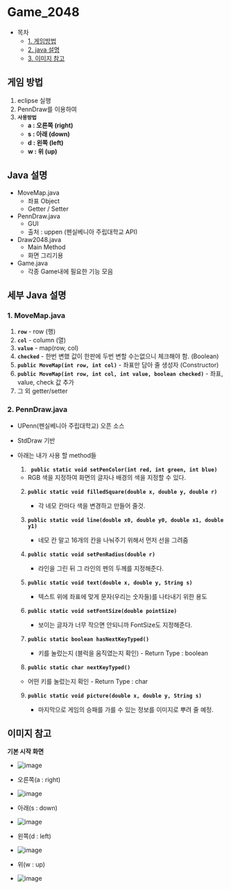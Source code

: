 # Game_2048

- 목차
  - [1. 게임방법](#게임-방법)
  - [2. java 설명](#java-설명)
  - [3. 이미지 참고](#이미지-참고)



## 게임 방법

1. eclipse 실행
2. PennDraw를 이용하여 
3. **`사용방법`**
   - **a : 오른쪽 (right)**
   - **s : 아래 (down)**
   - **d : 왼쪽 (left)**
   - **w : 위 (up)**



## Java 설명
- MoveMap.java
  - 좌표 Object
  - Getter / Setter
- PennDraw.java
  - GUI
  - 출처 : uppen (펜실베니아 주립대학교 API)
- Draw2048.java
  - Main Method
  - 화면 그리기용
- Game.java
  - 각종 Game내에 필요한 기능 모음



## 세부 Java 설명

### 1. MoveMap.java

1. **`row`** - row (행)
2. **`col`** - column (열)
3. **`value`** - map(row, col)
4. **`checked`** - 한번 변했 값이 한판에 두번 변할 수는없으니 체크해야 함. (Boolean)
5. **`public MoveMap(int row, int col)`** - 좌표만 담아 줄 생성자 (Constructor)
6. **`public MoveMap(int row, int col, int value, boolean checked)`** - 좌표, value, check 값 추가
7. 그 외 getter/setter



### 2. PennDraw.java

- UPenn(펜실베니아 주립대학교) 오픈 소스

- StdDraw 기반

- 아래는 내가 사용 할 method들

  1.  **` public static void setPenColor(int red, int green, int blue)`**

     - RGB 색을 지정하여 화면의 글자나 배경의 색을 지정할 수 있다.

  2. **`public static void filledSquare(double x, double y, double r)`**

     - 각 네모 칸마다 색을 변경하고 만들어 줄것.

  3. **`public static void line(double x0, double y0, double x1, double y1)`**

     - 네모 칸 말고 16개의 칸을 나눠주기 위해서 먼저 선을 그려줌

  4. **`public static void setPenRadius(double r)`**

     - 라인을 그린 뒤 그 라인의 펜의 두께를 지정해준다.

  5. **`public static void text(double x, double y, String s)`**

     - 텍스트 위에 좌표에 맞게 문자(우리는 숫자들)를 나타내기 위한 용도

  6. **`public static void setFontSize(double pointSize)`**

     - 보이는 글자가 너무 작으면 안되니까 FontSize도 지정해준다.

  7. **`public static boolean hasNextKeyTyped()`**

     - 키를 눌렀는지 (블럭을 움직였는지 확인) - Return Type : boolean

  8.  **`public static char nextKeyTyped()`**

     - 어떤 키를 눌렀는지 확인 - Return Type : char

  9. **`public static void picture(double x, double y, String s)`**

     - 마지막으로 게임의 승패를 가를 수 있는 정보를 이미지로 뿌려 줄 예정.

     






## 이미지 참고

**기본 시작 화면**

- ![image](https://user-images.githubusercontent.com/46014771/117570061-b4b96800-b103-11eb-932e-1ad777426f9d.png)


- 오른쪽(a : right)
- ![image](https://user-images.githubusercontent.com/46014771/117570066-bf73fd00-b103-11eb-9e02-3865cfcc7afe.png)
- 아래(s : down)
- ![image](https://user-images.githubusercontent.com/46014771/117570069-c7cc3800-b103-11eb-9af7-e1a8c2cb0055.png)
- 왼쪽(d : left)
- ![image](https://user-images.githubusercontent.com/46014771/117570075-d155a000-b103-11eb-8283-ff52acaeaf6a.png)
- 위(w : up)
- ![image](https://user-images.githubusercontent.com/46014771/117570081-da467180-b103-11eb-8378-5cf4fe9334a6.png)